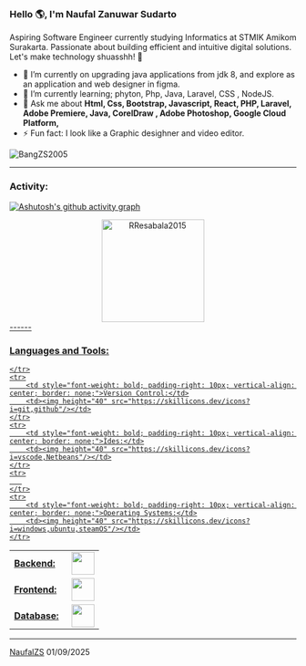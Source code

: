 <link rel="stylesheet" type='text/css' href="https://cdn.jsdelivr.net/gh/devicons/devicon@latest/devicon.min.css" />

### Hello 🌎, I'm Naufal Zanuwar Sudarto 

Aspiring Software Engineer currently studying Informatics at STMIK Amikom Surakarta. Passionate about building efficient and intuitive digital solutions. Let's make technology shuasshh! 🚀


  - 🔭 I’m currently  on upgrading java applications from jdk 8, and explore as an application and web designer in figma. 
  - 🌱 I’m currently learning; phyton, Php, Java, Laravel, CSS , NodeJS.
  - 💬 Ask me about **Html, Css, Bootstrap, Javascript, React,  PHP, Laravel,  Adobe Premiere, Java, CorelDraw , Adobe Photoshop, Google Cloud Platform,**
  - ⚡ Fun fact: I look like a Graphic desighner and video editor.

<a href="[[https://www.linkedin.com/in/naufal-zs-553a35376/]](https://github.com/KangNaufal458)" target="blank"><i align="center" class="devicon-linkedin-plain colored" alt="KangNaufal548" height="40" width="60" ></i>
</a>
</p>

<p align="left"> <img src="https://komarev.com/ghpvc/?username=BangZS&label=Profile%20views&color=0e75b6&style=flat" alt="BangZS2005" /> </p>


------
<h3 align="left">Activity:</h3>

[![Ashutosh's github activity graph](https://github.com/KangNaufal458/My-Library.git&bg_color=100f0f&color=4c5e9e&line=4c569e&point=403e41&area=true&hide_border=true)](https://github.com/)

<div align="center">
  <a href="https://github.com/RResabala2015">
    <img height="180em" src="https://github-readme-stats.vercel.app/api/top-langs?username=RResabala2015&show_icons=true&locale=en&layout=compact&theme=tokyonight" alt="RResabala2015"/>
</div>
------
<h3 align="left">Languages and Tools:</h3>
<table>
    <tr>
        <td style="font-weight: bold; padding-right: 15px; vertical-align: center; border: none;">Backend:</td>
        <td><img height="40" src="https://skillicons.dev/icons?i=php,java,python,laravel,nodejs,"/></td>
    </tr>
    <tr>
        <td style="font-weight: bold; padding-right: 15px; vertical-align: center;">Frontend:</td>
        <td><img height="40" src="https://skillicons.dev/icons?i=bootstrap,html,css,figma"/></td>
    </tr>
    <tr>
        <td style="font-weight: bold; padding-right: 15px; vertical-align: center; border: none;">Database:</td>
        <td><img height="40" src="https://skillicons.dev/icons?i=mysql,"/></td>
    </tr>
    <tr>
    </tr>
    <tr>
      
    </tr>
    <tr>
        <td style="font-weight: bold; padding-right: 10px; vertical-align: center; border: none;">Version Control:</td>
        <td><img height="40" src="https://skillicons.dev/icons?i=git,github"/></td>
    </tr>
    <tr>
        <td style="font-weight: bold; padding-right: 10px; vertical-align: center; border: none;">Ides:</td>
        <td><img height="40" src="https://skillicons.dev/icons?i=vscode,Netbeans"/></td>
    </tr>
    <tr>
       
    </tr>
    <tr>
        <td style="font-weight: bold; padding-right: 10px; vertical-align: center; border: none;">Operating Systems:</td>
        <td><img height="40" src="https://skillicons.dev/icons?i=windows,ubuntu,steamOS"/></td>
    </tr>
</table>

------
[NaufalZS]([https://github.com/RResabala2015])
01/09/2025
